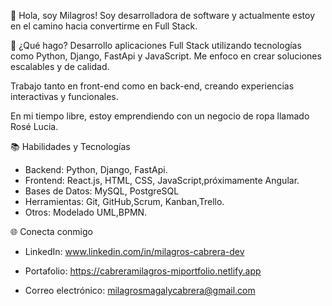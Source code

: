 👋 Hola, soy Milagros!
Soy desarrolladora de software y actualmente estoy en el camino hacia convertirme en Full Stack.

🚀 ¿Qué hago?
Desarrollo aplicaciones Full Stack utilizando tecnologías como Python, Django, FastApi y JavaScript.
Me enfoco en crear soluciones escalables y de calidad.

Trabajo tanto en front-end como en back-end, creando experiencias interactivas y funcionales.

En mi tiempo libre, estoy emprendiendo con un negocio de ropa llamado Rosé Lucia.

📚 Habilidades y Tecnologías

- Backend: Python, Django, FastApi.
- Frontend: React.js, HTML, CSS, JavaScript,próximamente Angular. 
- Bases de Datos: MySQL, PostgreSQL
- Herramientas: Git, GitHub,Scrum, Kanban,Trello. 
- Otros: Modelado UML,BPMN. 


🌐 Conecta conmigo
- LinkedIn: www.linkedin.com/in/milagros-cabrera-dev 

- Portafolio: https://cabreramilagros-miportfolio.netlify.app

- Correo electrónico: milagrosmagalycabrera@gmail.com 

